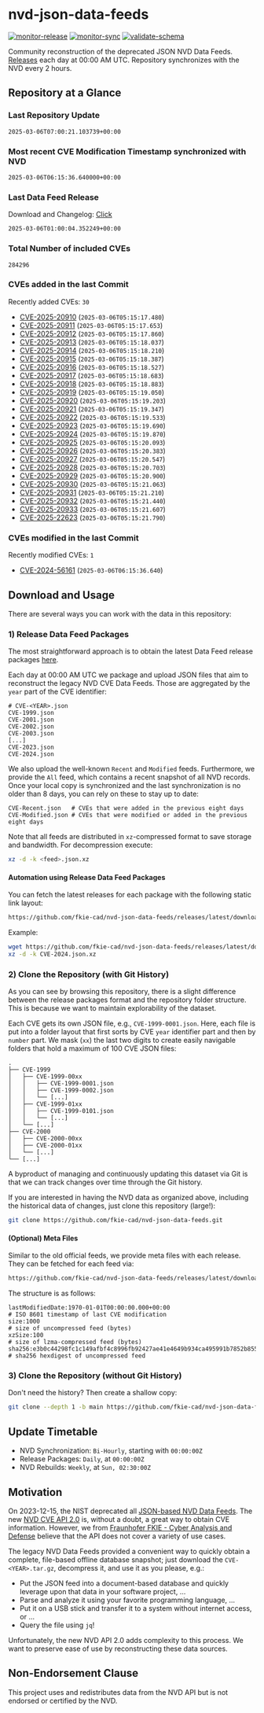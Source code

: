 # nvd-json-data-feeds

[![monitor-release](https://github.com/fkie-cad/nvd-json-data-feeds/actions/workflows/monitor_release.yml/badge.svg)](https://github.com/fkie-cad/nvd-json-data-feeds/actions/workflows/monitor_release.yml)
[![monitor-sync](https://github.com/fkie-cad/nvd-json-data-feeds/actions/workflows/monitor_sync.yml/badge.svg)](https://github.com/fkie-cad/nvd-json-data-feeds/actions/workflows/monitor_sync.yml)
[![validate-schema](https://github.com/fkie-cad/nvd-json-data-feeds/actions/workflows/validate_schema.yml/badge.svg)](https://github.com/fkie-cad/nvd-json-data-feeds/actions/workflows/validate_schema.yml)

Community reconstruction of the deprecated JSON NVD Data Feeds.
[Releases](https://github.com/fkie-cad/nvd-json-data-feeds/releases/latest) each day at 00:00 AM UTC.
Repository synchronizes with the NVD every 2 hours.

## Repository at a Glance

### Last Repository Update

```plain
2025-03-06T07:00:21.103739+00:00
```

### Most recent CVE Modification Timestamp synchronized with NVD

```plain
2025-03-06T06:15:36.640000+00:00
```

### Last Data Feed Release

Download and Changelog: [Click](https://github.com/fkie-cad/nvd-json-data-feeds/releases/latest)

```plain
2025-03-06T01:00:04.352249+00:00
```

### Total Number of included CVEs

```plain
284296
```

### CVEs added in the last Commit

Recently added CVEs: `30`

- [CVE-2025-20910](CVE-2025/CVE-2025-209xx/CVE-2025-20910.json) (`2025-03-06T05:15:17.480`)
- [CVE-2025-20911](CVE-2025/CVE-2025-209xx/CVE-2025-20911.json) (`2025-03-06T05:15:17.653`)
- [CVE-2025-20912](CVE-2025/CVE-2025-209xx/CVE-2025-20912.json) (`2025-03-06T05:15:17.860`)
- [CVE-2025-20913](CVE-2025/CVE-2025-209xx/CVE-2025-20913.json) (`2025-03-06T05:15:18.037`)
- [CVE-2025-20914](CVE-2025/CVE-2025-209xx/CVE-2025-20914.json) (`2025-03-06T05:15:18.210`)
- [CVE-2025-20915](CVE-2025/CVE-2025-209xx/CVE-2025-20915.json) (`2025-03-06T05:15:18.387`)
- [CVE-2025-20916](CVE-2025/CVE-2025-209xx/CVE-2025-20916.json) (`2025-03-06T05:15:18.527`)
- [CVE-2025-20917](CVE-2025/CVE-2025-209xx/CVE-2025-20917.json) (`2025-03-06T05:15:18.683`)
- [CVE-2025-20918](CVE-2025/CVE-2025-209xx/CVE-2025-20918.json) (`2025-03-06T05:15:18.883`)
- [CVE-2025-20919](CVE-2025/CVE-2025-209xx/CVE-2025-20919.json) (`2025-03-06T05:15:19.050`)
- [CVE-2025-20920](CVE-2025/CVE-2025-209xx/CVE-2025-20920.json) (`2025-03-06T05:15:19.203`)
- [CVE-2025-20921](CVE-2025/CVE-2025-209xx/CVE-2025-20921.json) (`2025-03-06T05:15:19.347`)
- [CVE-2025-20922](CVE-2025/CVE-2025-209xx/CVE-2025-20922.json) (`2025-03-06T05:15:19.533`)
- [CVE-2025-20923](CVE-2025/CVE-2025-209xx/CVE-2025-20923.json) (`2025-03-06T05:15:19.690`)
- [CVE-2025-20924](CVE-2025/CVE-2025-209xx/CVE-2025-20924.json) (`2025-03-06T05:15:19.870`)
- [CVE-2025-20925](CVE-2025/CVE-2025-209xx/CVE-2025-20925.json) (`2025-03-06T05:15:20.093`)
- [CVE-2025-20926](CVE-2025/CVE-2025-209xx/CVE-2025-20926.json) (`2025-03-06T05:15:20.383`)
- [CVE-2025-20927](CVE-2025/CVE-2025-209xx/CVE-2025-20927.json) (`2025-03-06T05:15:20.547`)
- [CVE-2025-20928](CVE-2025/CVE-2025-209xx/CVE-2025-20928.json) (`2025-03-06T05:15:20.703`)
- [CVE-2025-20929](CVE-2025/CVE-2025-209xx/CVE-2025-20929.json) (`2025-03-06T05:15:20.900`)
- [CVE-2025-20930](CVE-2025/CVE-2025-209xx/CVE-2025-20930.json) (`2025-03-06T05:15:21.063`)
- [CVE-2025-20931](CVE-2025/CVE-2025-209xx/CVE-2025-20931.json) (`2025-03-06T05:15:21.210`)
- [CVE-2025-20932](CVE-2025/CVE-2025-209xx/CVE-2025-20932.json) (`2025-03-06T05:15:21.440`)
- [CVE-2025-20933](CVE-2025/CVE-2025-209xx/CVE-2025-20933.json) (`2025-03-06T05:15:21.607`)
- [CVE-2025-22623](CVE-2025/CVE-2025-226xx/CVE-2025-22623.json) (`2025-03-06T05:15:21.790`)


### CVEs modified in the last Commit

Recently modified CVEs: `1`

- [CVE-2024-56161](CVE-2024/CVE-2024-561xx/CVE-2024-56161.json) (`2025-03-06T06:15:36.640`)


## Download and Usage

There are several ways you can work with the data in this repository:

### 1) Release Data Feed Packages

The most straightforward approach is to obtain the latest Data Feed release packages [here](https://github.com/fkie-cad/nvd-json-data-feeds/releases/latest).

Each day at 00:00 AM UTC we package and upload JSON files that aim to reconstruct the legacy NVD CVE Data Feeds.
Those are aggregated by the `year` part of the CVE identifier:

```
# CVE-<YEAR>.json
CVE-1999.json
CVE-2001.json
CVE-2002.json
CVE-2003.json
[...]
CVE-2023.json
CVE-2024.json
```

We also upload the well-known `Recent` and `Modified` feeds.
Furthermore, we provide the `All` feed, which contains a recent snapshot of all NVD records.
Once your local copy is synchronized and the last synchronization is no older than 8 days, you can rely on these to stay up to date:

```plain
CVE-Recent.json   # CVEs that were added in the previous eight days
CVE-Modified.json # CVEs that were modified or added in the previous eight days
```

Note that all feeds are distributed in `xz`-compressed format to save storage and bandwidth.
For decompression execute:

```sh
xz -d -k <feed>.json.xz
```

#### Automation using Release Data Feed Packages

You can fetch the latest releases for each package with the following static link layout:

```sh
https://github.com/fkie-cad/nvd-json-data-feeds/releases/latest/download/CVE-<YEAR>.json.xz
```

Example:

```sh
wget https://github.com/fkie-cad/nvd-json-data-feeds/releases/latest/download/CVE-2024.json.xz
xz -d -k CVE-2024.json.xz
```

### 2) Clone the Repository (with Git History)

As you can see by browsing this repository, there is a slight difference between the release packages format and the repository folder structure.
This is because we want to maintain explorability of the dataset.

Each CVE gets its own JSON file, e.g., `CVE-1999-0001.json`.
Here, each file is put into a folder layout that first sorts by CVE `year` identifier part and then by `number` part.
We mask (`xx`) the last two digits to create easily navigable folders that hold a maximum of 100 CVE JSON files:

```plain
.
├── CVE-1999
│   ├── CVE-1999-00xx
│   │   ├── CVE-1999-0001.json
│   │   ├── CVE-1999-0002.json
│   │   └── [...]
│   ├── CVE-1999-01xx
│   │   ├── CVE-1999-0101.json
│   │   └── [...]
│   └── [...]
├── CVE-2000
│   ├── CVE-2000-00xx
│   ├── CVE-2000-01xx
│   └── [...]
└── [...]
```

A byproduct of managing and continuously updating this dataset via Git is that we can track changes over time through the Git history.

If you are interested in having the NVD data as organized above, including the historical data of changes, just clone this repository (large!):

```sh
git clone https://github.com/fkie-cad/nvd-json-data-feeds.git
```

#### (Optional) Meta Files

Similar to the old official feeds, we provide meta files with each release. They can be fetched for each feed via:

```sh
https://github.com/fkie-cad/nvd-json-data-feeds/releases/latest/download/CVE-<YEAR>.meta
```

The structure is as follows:

```plain
lastModifiedDate:1970-01-01T00:00:00.000+00:00                          # ISO 8601 timestamp of last CVE modification
size:1000                                                               # size of uncompressed feed (bytes)
xzSize:100                                                              # size of lzma-compressed feed (bytes)
sha256:e3b0c44298fc1c149afbf4c8996fb92427ae41e4649b934ca495991b7852b855 # sha256 hexdigest of uncompressed feed
```

### 3) Clone the Repository (without Git History)

Don't need the history? Then create a shallow copy:

```sh
git clone --depth 1 -b main https://github.com/fkie-cad/nvd-json-data-feeds.git
```


## Update Timetable

* NVD Synchronization: `Bi-Hourly`, starting with `00:00:00Z`
* Release Packages: `Daily`, at `00:00:00Z`
* NVD Rebuilds: `Weekly`, at `Sun, 02:30:00Z`


## Motivation

On 2023-12-15, the NIST deprecated all [JSON-based NVD Data Feeds](https://nvd.nist.gov/vuln/data-feeds#divRetirementBanner-1).
The new [NVD CVE API 2.0](https://nvd.nist.gov/developers/vulnerabilities) is, without a doubt, a great way to obtain CVE information.
However, we from [Fraunhofer FKIE - Cyber Analysis and Defense](https://www.fkie.fraunhofer.de/en/departments/cad.html) believe that the API does not cover a variety of use cases.

The legacy NVD Data Feeds provided a convenient way to quickly obtain a complete, file-based offline database snapshot; just download the `CVE-<YEAR>.tar.gz`, decompress it, and use it as you please, e.g.:

- Put the JSON feed into a document-based database and quickly leverage upon that data in your software project, ...
- Parse and analyze it using your favorite programming language, ...
- Put it on a USB stick and transfer it to a system without internet access, or ...
- Query the file using `jq`!

Unfortunately, the new NVD API 2.0 adds complexity to this process.
We want to preserve ease of use by reconstructing these data sources.

## Non-Endorsement Clause

This project uses and redistributes data from the NVD API but is not endorsed or certified by the NVD.